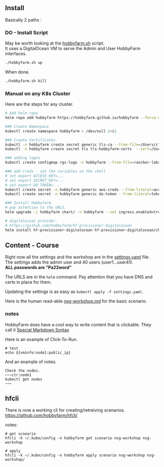 ## Install

Basically 2 paths :

### DO - Install Script

May be worth looking at the [hobbyfarm.sh](hobbyfarm.sh) script.  
It uses a DigitalOcean VM to serve the Admin and User HobbyFarm interfaces.

```bash
./hobbyfarm.sh up
```

When done.

```bash
./hobbyfarm.sh kill
```

### Manual on any K8s Cluster

Here are the steps for any cluster.

```bash
# Add helm repo
helm repo add hobbyfarm https://hobbyfarm.github.io/hobbyfarm --force-update > /dev/null 2>&1

### Create Namespace
kubectl create namespace hobbyfarm > /dev/null 2>&1

### Create Certificates
kubectl -n hobbyfarm create secret generic tls-ca --from-file=/Users/clemenko/Dropbox/work/rfed.me/io/cacerts.pem  > /dev/null 2>&1
kubectl -n hobbyfarm create secret tls tls-hobbyfarm-certs  --cert=/Users/clemenko/Dropbox/work/rfed.me/io/star.rfed.io.cert --key=/Users/clemenko/Dropbox/work/rfed.me/io/star.rfed.io.key > /dev/null 2>&1

### adding logos
kubectl create configmap rgs-logo -n hobbyfarm --from-file=rancher-labs-stacked-color.svg=rfed-logo-stacked.svg > /dev/null 2>&1

### add creds - set the variables on the shell
# set export ACCESS_KEY=...
# set export SECRET_KEY=...
# set export DO_TOKEN=...
kubectl create secret -n hobbyfarm generic aws-creds --from-literal=access_key=$ACCESS_KEY --from-literal=secret_key=$SECRET_KEY > /dev/null 2>&1
kubectl create secret -n hobbyfarm generic do-token --from-literal=token=$DO_TOKEN > /dev/null 2>&1

### Install Hobbyfarm
# pay attention to the URLS.
helm upgrade -i hobbyfarm chart/ -n hobbyfarm --set ingress.enabled=true --set ingress.tls.enabled=true --set ingress.tls.secrets.backend=tls-hobbyfarm-certs --set ingress.tls.secrets.admin=tls-hobbyfarm-certs --set ingress.tls.secrets.ui=tls-hobbyfarm-certs --set ingress.tls.secrets.shell=tls-hobbyfarm-certs --set ingress.hostnames.backend=backend.rfed.io --set ingress.hostnames.admin=hobby-admin.rfed.io --set ingress.hostnames.ui=hobbyfarm.rfed.io --set ingress.hostnames.shell=hobby-shell.rfed.io  --set ui.config.title="RGS - Workshop"  --set ui.config.login.customlogo=rgs-logo --set terraform.enabled=true --set shell.replicas=3 --set gargantua.image=ebauman/gargantua:pr-154-3 > /dev/null 2>&1

# digitalocean provider 
# https://github.com/hobbyfarm/hf-provisioner-digitalocean
helm install hf-provisioner-digitalocean hf-provisioner-digitalocean/chart/hf-provisioner-digitalocean --namespace hobbyfarm > /dev/null 2>&1
```

## Content - Course

Right now all the settings and the workshop are in the [settings.yaml](settings.yaml) file.  
The settings adds the admin user and 40 users (user1...user41).  
**ALL passwords are "Pa22word"**

The URLS are in the `helm` command. Pay attention that you have DNS and certs in place for them.

Updating the settings is as easy as `kubectl apply -f settings.yaml`.

Here is the human read-able [nsg-workshop.md](nsg-workshop.md) for the basic scenario.

### notes

HobbyFarm does have a cool way to write content that is clickable. They call it [Special Markdown Syntax](https://hobbyfarm.github.io/docs/appendix/markdown_syntax/)

Here is an example of Click-To-Run.

```ctr:node1
# test 
echo ${vminfo:node1:public_ip}
```

And an example of notes.

```note:task
Check the nodes.
~~~ctr:node1
kubectl get nodes
~~~
```

## hfcli

There is now a working cli for creating/retreiving scenarios. https://github.com/hobbyfarm/hfcli/

notes:

```
# get scneario 
hfcli -k ~/.kube/config -n hobbyfarm get scenario nsg-workshop nsg-workshop

# apply
hfcli -k ~/.kube/config -n hobbyfarm apply scenario nsg-workshop nsg-workshop/
```